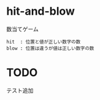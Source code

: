 hit-and-blow
============

数当てゲーム

    hit  : 位置と値が正しい数字の数
    blow : 位置は違うが値は正しい数字の数


TODO
====

テスト追加